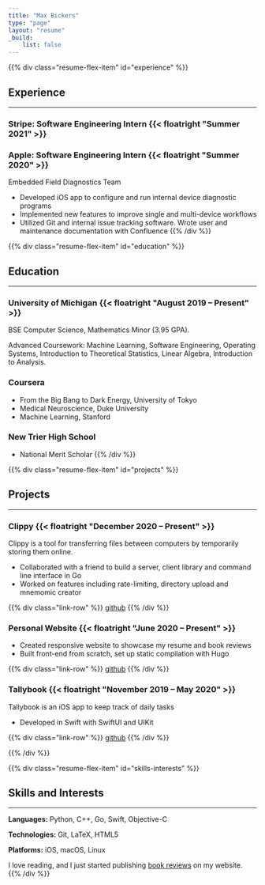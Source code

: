 ```yaml
---
title: "Max Bickers"
type: "page"
layout: "resume"
_build:
    list: false
---
```


{{% div class="resume-flex-item" id="experience" %}}
## Experience
***
### Stripe: Software Engineering Intern {{< floatright "Summer 2021" >}}

### Apple: Software Engineering Intern {{< floatright "Summer 2020" >}}
Embedded Field Diagnostics Team
- Developed iOS app to configure and run internal device diagnostic programs
- Implemented new features to improve single and multi-device workflows
- Utilized Git and internal issue tracking software. Wrote user and maintenance documentation with Confluence
{{% /div %}}

{{% div class="resume-flex-item" id="education" %}}
## Education
***
### University of Michigan {{< floatright "August 2019 &ndash; Present" >}}
BSE Computer Science, Mathematics Minor (3.95 GPA).

<span tooltip="If it matches, I took it: /EECS (2(03|8[01])|37[06]|4(45|8[12]))|Math (2(1[67]|97)|425)|Stats 426/gi"> Advanced Coursework: Machine Learning, Software Engineering, Operating Systems, Introduction to Theoretical Statistics, Linear Algebra, Introduction to Analysis.  </span>

### Coursera
- From the Big Bang to Dark Energy, University of Tokyo
- Medical Neuroscience, Duke University
- Machine Learning, Stanford

### New Trier High School
- National Merit Scholar
{{% /div %}}

{{% div class="resume-flex-item" id="projects" %}}
## Projects
***
### Clippy {{< floatright "December 2020 &ndash; Present" >}}
Clippy is a tool for transferring files between computers by temporarily storing them online.
- Collaborated with a friend to build a server, client library and command line interface in Go
- Worked on features including rate-limiting, directory upload and mnemomic creator

{{% div class="link-row" %}}
[github](https://github.com/evanweissburg/clippy)
{{% /div %}}

### Personal Website {{< floatright "June 2020 &ndash; Present" >}}
- Created responsive website to showcase my resume and book reviews
- Built front-end from scratch, set up static compilation with Hugo

{{% div class="link-row" %}}
[github](https://github.com/mbickers/personal-site)
{{% /div %}}

### Tallybook {{< floatright "November 2019 &ndash; May 2020" >}}
Tallybook is an iOS app to keep track of daily tasks
- Developed in Swift with SwiftUI and UIKit

{{% div class="link-row" %}}
[github](https://github.com/mbickers/tallybook)
{{% /div %}}

{{% /div %}}

{{% div class="resume-flex-item" id="skills-interests" %}}
## Skills and Interests
***
**Languages:** Python, C++, Go, Swift, Objective-C

**Technologies:** Git, LaTeX, HTML5

**Platforms:** iOS, macOS, Linux

I love reading, and I just started publishing [book reviews](https://bickers.dev/bookshelf) on my website.
{{% /div %}}
